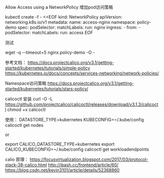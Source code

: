 Allow Access using a NetworkPolicy
增加pod访问策略

kubectl create -f - <<EOF
kind: NetworkPolicy
apiVersion: networking.k8s.io/v1
metadata:
  name: access-nginx
  namespace: policy-demo
spec:
  podSelector:
    matchLabels:
      run: nginx
  ingress:
    - from:
      - podSelector:
          matchLabels:
            run: access
EOF

测试

wget -q --timeout=5 nginx.policy-demo -O -

参考文档：
https://docs.projectcalico.org/v3.1/getting-started/kubernetes/tutorials/simple-policy
https://kubernetes.io/docs/concepts/services-networking/network-policies/


Namespace访问策略
https://docs.projectcalico.org/v3.1/getting-started/kubernetes/tutorials/stars-policy/

calicoctl 安装
curl -O -L https://github.com/projectcalico/calicoctl/releases/download/v3.1.3/calicoctl
chmod +x calicoctl

使用：
DATASTORE_TYPE=kubernetes KUBECONFIG=~/.kube/config calicoctl get nodes

or

export CALICO_DATASTORE_TYPE=kubernetes
export CALICO_KUBECONFIG=~/.kube/config
calicoctl get workloadendpoints

calio 原理：
https://focusvirtualization.blogspot.com/2017/03/protocol-stack-38-calico.html
http://ibash.cc/frontend/article/60/
https://blog.csdn.net/kevin3101/article/details/52368860
